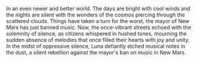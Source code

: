 In an even newer and better world.
The days are bright with cool winds and the nights are silent with the wonders of the cosmos piercing through the scattered clouds.
Things have taken a turn for the worst, the mayor of New Mars has just banned music.
Now, the once-vibrant streets echoed with the solemnity of silence, as citizens whispered in hushed tones, mourning the sudden absence of melodies that once filled their hearts with joy and unity. In the midst of oppressive silence, Luna defiantly etched musical notes in the dust, a silent rebellion against the mayor's ban on music in New Mars.